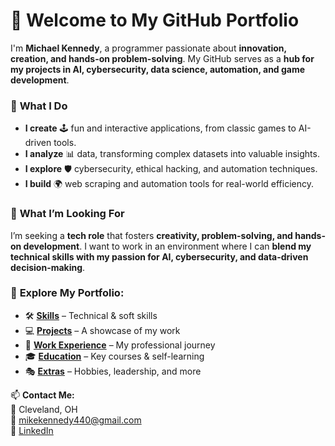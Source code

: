 # 👋 Welcome to My GitHub Portfolio  

I'm **Michael Kennedy**, a programmer passionate about **innovation, creation, and hands-on problem-solving**. My GitHub serves as a **hub for my projects in AI, cybersecurity, data science, automation, and game development**.  

### 🚀 **What I Do**
- **I create** 🕹️ fun and interactive applications, from classic games to AI-driven tools.  
- **I analyze** 📊 data, transforming complex datasets into valuable insights.  
- **I explore** 🛡️ cybersecurity, ethical hacking, and automation techniques.  
- **I build** 🌍 web scraping and automation tools for real-world efficiency.  

### 🎯 **What I’m Looking For**  
I’m seeking a **tech role** that fosters **creativity, problem-solving, and hands-on development**. I want to work in an environment where I can **blend my technical skills with my passion for AI, cybersecurity, and data-driven decision-making**.  

### 📌 **Explore My Portfolio:**  
- 🛠️ **[Skills](skills.md)** – Technical & soft skills  
- 💻 **[Projects](projects.md)** – A showcase of my work  
- 💼 **[Work Experience](experience.md)** – My professional journey  
- 🎓 **[Education](education.md)** – Key courses & self-learning  
- 🎭 **[Extras](extras.md)** – Hobbies, leadership, and more  

📫 **Contact Me:**  
📍 Cleveland, OH  
📧 [mikekennedy440@gmail.com](mailto:mikekennedy440@gmail.com)  
🔗 [LinkedIn](https://linkedin.com/in/MichaelrKennedyjr)  
